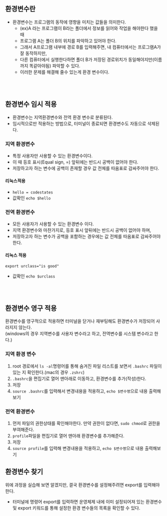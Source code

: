 ## 환경변수란
- 환경변수는 프로그램의 동작에 영향을 미치는 값들을 의미한다. 
  - (ex)A 라는 프로그램이 B라는 폴더에서 정보를 읽어와 작업을 해야한다 했을 때
  - 프로그램 A는 폴더 B의 위치를 파악하고 있어야 한다. 
  - 그래서 A프로그램 내부에 경로 B를 입력해주면, 내 컴퓨터에서는 프로그램A가 잘 동작하지만, 
  - 다른 컴퓨터에서 실행한다하면 폴더 B가 저장된 경로위치가 동일해야지만(이름까지 똑같아야됨) 파악할 수 있다. 
  - 이러한 문제를 해결해 줄수 있는게 환경 변수이다. 

<br></br>

## 환경변수 임시 적용
 - 환경변수는 지역환경변수와 전역 환경 변수로 분류된다. 
 - 임시적으로만 적용하는 방법으로, 터미널이 종료되면 환경변수도 자동으로 삭제된다.

### 지역 환경변수 
 - 특정 사용자만 사용할 수 있는 환경변수이다.
 - 이 때 등호 표시(Equal sign, =) 앞뒤에는 반드시 공백이 없어야 한다.
 - 저장하고자 하는 변수에 공백이 존재할 경우 값 전체를 따옴표로 감싸주어야 한다.

#### 리눅스적용 
 - `hello = codestates`
 - 값확인 `echo $hello`

### 전역 환경변수
- 모든 사용자가 사용할 수 있는 환경변수 이다.
- 지역 환경변수와 마찬가지로, 등호 표시 앞뒤에는 반드시 공백이 없어야 하며, 
- 저장하고자 하는 변수가 공백을 포함하는 경우에는 값 전체를 따옴표로 감싸주어야 한다.

#### 리눅스 적용
`export urclass="is good"`
 - 값확인 `echo $urclass`

<br></br>

## 환경변수 영구 적용
환경변수를 영구적으로 적용하면 터미널을 닫거나 재부팅해도 환경변수가 저장되어 사라지지 않는다.    
(windows의 경우 지역변수를 사용자 변수라고 하고, 전역변수를 시스템 변수라고 한다.)    

### 지역 환경 변수
1. root 경로에서 `ls -al`명령어를 통해 숨겨진 파일 리스트를 보면서 `.bashrc` 파일이 있는 지 확인한다.(mac의 경우 `.zshrc`)
2. `.bashrc`을 편집기로 열어 맨아래로 이동하고, 환경변수를 추가(작성)한다.
3. 저장
4. `source .bashrc`를 입력해서 변경내용을 적용하고, `echo $변수명`으로 내용 출력해보기

### 전역 환경변수
1. 먼저 파일의 권한상태를 확인해야한다. 만약 권한이 없다면,  `sudo chmod`로 권한을 부여해준다.
2. `profile`파일을 편집기로 열어 맨아래 환경변수를 추가해준다.
3. 저장
4. `source profile`를 입력해 변경내용을 적용하고, `echo $변수명`으로 내용 출력해보기


## 환경변수 찾기
위에 과정을 실습해 보면 알겠지만, 결국 환경변수를 설정해주려면 export를 입력해야한다. 
 - 터미널에 명령어 export를 입력하면 운영체제 내에 이미 설정되어져 있는 환경변수 및 export 키워드를 통해 설정한 환경 변수들의 목록을 확인할 수 있다.
